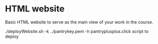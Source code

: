 # HTML website

Basic HTML website to serve as the main view of your work in the course.

./deployWebsite.sh  -k ../pantrykey.pem -h pantryplusplus.click
script to deploy